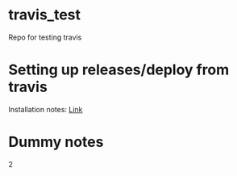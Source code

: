 # travis_test
Repo for testing travis




# Setting up releases/deploy from travis

Installation notes: [Link](https://github.com/travis-ci/travis.rb#installation)


# Dummy notes

2